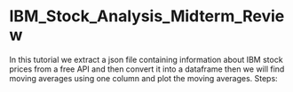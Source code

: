 # IBM_Stock_Analysis_Midterm_Review
In this tutorial we extract a json file containing information about IBM stock prices from a free API and then convert it into a dataframe then we will find moving averages using one column and plot the moving averages. Steps:
